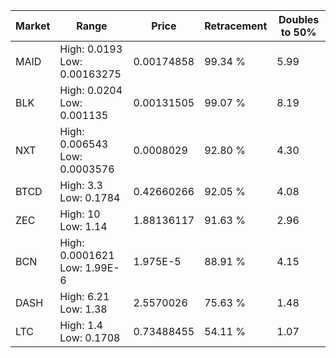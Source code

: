 | Market | Range | Price| Retracement | Doubles to 50% |
| --- | --- | --- | --- | --- |
| MAID | High: 0.0193<br />Low: 0.00163275 | 0.00174858 | 99.34 % | 5.99 |
| BLK | High: 0.0204<br />Low: 0.001135 | 0.00131505 | 99.07 % | 8.19 |
| NXT | High: 0.006543<br />Low: 0.0003576 | 0.0008029 | 92.80 % | 4.30 |
| BTCD | High: 3.3<br />Low: 0.1784 | 0.42660266 | 92.05 % | 4.08 |
| ZEC | High: 10<br />Low: 1.14 | 1.88136117 | 91.63 % | 2.96 |
| BCN | High: 0.0001621<br />Low: 1.99E-6 | 1.975E-5 | 88.91 % | 4.15 |
| DASH | High: 6.21<br />Low: 1.38 | 2.5570026 | 75.63 % | 1.48 |
| LTC | High: 1.4<br />Low: 0.1708 | 0.73488455 | 54.11 % | 1.07 |
